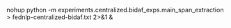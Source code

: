 nohup python -m experiments.centralized.bidaf_exps.main_span_extraction > fednlp-centralized-bidaf.txt 2>&1 &